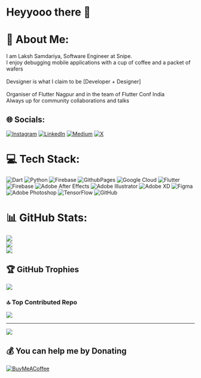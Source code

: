 # Heyyooo there 👋

# 💫 About Me:
I am Laksh Samdariya, Software Engineer at Snipe.<br>I enjoy debugging mobile applications with a cup of coffee and a packet of wafers<br><br>Devsigner is what I claim to be [Developer + Designer]<br><br>Organiser of Flutter Nagpur and in the team of Flutter Conf India<br>Always up for community collaborations and talks


## 🌐 Socials:
[![Instagram](https://img.shields.io/badge/Instagram-%23E4405F.svg?logo=Instagram&logoColor=white)](https://instagram.com/laksh29) [![LinkedIn](https://img.shields.io/badge/LinkedIn-%230077B5.svg?logo=linkedin&logoColor=white)](https://linkedin.com/in/laksh-samdariya) [![Medium](https://img.shields.io/badge/Medium-12100E?logo=medium&logoColor=white)](https://medium.com/@lakshsamdariya) [![X](https://img.shields.io/badge/X-black.svg?logo=X&logoColor=white)](https://x.com/laksh_devsigner) 

# 💻 Tech Stack:
![Dart](https://img.shields.io/badge/dart-%230175C2.svg?style=for-the-badge&logo=dart&logoColor=white) ![Python](https://img.shields.io/badge/python-3670A0?style=for-the-badge&logo=python&logoColor=ffdd54) ![Firebase](https://img.shields.io/badge/firebase-%23039BE5.svg?style=for-the-badge&logo=firebase) ![GithubPages](https://img.shields.io/badge/github%20pages-121013?style=for-the-badge&logo=github&logoColor=white) ![Google Cloud](https://img.shields.io/badge/GoogleCloud-%234285F4.svg?style=for-the-badge&logo=google-cloud&logoColor=white) ![Flutter](https://img.shields.io/badge/Flutter-%2302569B.svg?style=for-the-badge&logo=Flutter&logoColor=white) ![Firebase](https://img.shields.io/badge/firebase-a08021?style=for-the-badge&logo=firebase&logoColor=ffcd34) ![Adobe After Effects](https://img.shields.io/badge/Adobe%20After%20Effects-9999FF.svg?style=for-the-badge&logo=Adobe%20After%20Effects&logoColor=white) ![Adobe Illustrator](https://img.shields.io/badge/adobe%20illustrator-%23FF9A00.svg?style=for-the-badge&logo=adobe%20illustrator&logoColor=white) ![Adobe XD](https://img.shields.io/badge/Adobe%20XD-470137?style=for-the-badge&logo=Adobe%20XD&logoColor=#FF61F6) ![Figma](https://img.shields.io/badge/figma-%23F24E1E.svg?style=for-the-badge&logo=figma&logoColor=white) ![Adobe Photoshop](https://img.shields.io/badge/adobe%20photoshop-%2331A8FF.svg?style=for-the-badge&logo=adobe%20photoshop&logoColor=white) ![TensorFlow](https://img.shields.io/badge/TensorFlow-%23FF6F00.svg?style=for-the-badge&logo=TensorFlow&logoColor=white) ![GitHub](https://img.shields.io/badge/github-%23121011.svg?style=for-the-badge&logo=github&logoColor=white)
# 📊 GitHub Stats:
![](https://github-readme-stats.vercel.app/api?username=laksh29&theme=default&hide_border=false&include_all_commits=false&count_private=false)<br/>
![](https://github-readme-streak-stats.herokuapp.com/?user=laksh29&theme=default&hide_border=false)<br/>
![](https://github-readme-stats.vercel.app/api/top-langs/?username=laksh29&theme=default&hide_border=false&include_all_commits=false&count_private=false&layout=compact)

## 🏆 GitHub Trophies
![](https://github-profile-trophy.vercel.app/?username=laksh29&theme=default&no-frame=false&no-bg=true&margin-w=4)

### 🔝 Top Contributed Repo
![](https://github-contributor-stats.vercel.app/api?username=laksh29&limit=5&theme=default&combine_all_yearly_contributions=true)

---
[![](https://visitcount.itsvg.in/api?id=laksh29&label=Profile%20Views&pretty=false)](https://visitcount.itsvg.in)

  ## 💰 You can help me by Donating
  [![BuyMeACoffee](https://img.shields.io/badge/Buy%20Me%20a%20Coffee-ffdd00?style=for-the-badge&logo=buy-me-a-coffee&logoColor=black)](https://buymeacoffee.com/laksh29) 

  
<!-- Proudly created with GPRM ( https://gprm.itsvg.in ) -->
